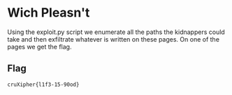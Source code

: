 # Wich Pleasn't
Using the exploit.py script we enumerate all the paths the kidnappers could take and then exfiltrate whatever is written on these pages.
On one of the pages we get the flag.

## Flag
```
cruXipher{l1f3-15-90od}
```
